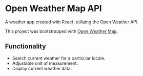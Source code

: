 # Open Weather Map API

A weather app created with React, utilizing the Open Weather API.

This project was bootstrapped with [Open Weather Map](https://openweathermap.org/).

## Functionality

- Search current weather for a particular locale.
- Adjustable unit of measurement.
- Display current weather data.